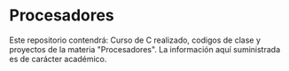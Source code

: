 # Procesadores
Este repositorio contendrá: Curso de C realizado, codigos de clase y proyectos de la materia "Procesadores". La información aquí suministrada es de carácter académico.
